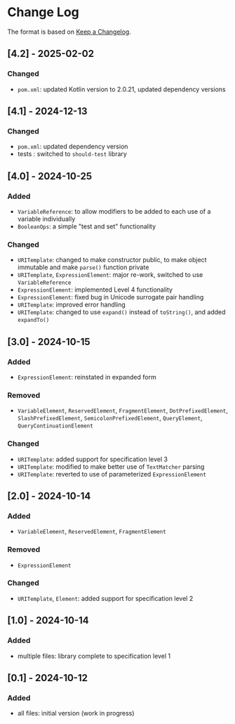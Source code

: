 # Change Log

The format is based on [Keep a Changelog](http://keepachangelog.com/).

## [4.2] - 2025-02-02
### Changed
- `pom.xml`: updated Kotlin version to 2.0.21, updated dependency versions

## [4.1] - 2024-12-13
### Changed
- `pom.xml`: updated dependency version
- tests : switched to `should-test` library

## [4.0] - 2024-10-25
### Added
- `VariableReference`: to allow modifiers to be added to each use of a variable individually
- `BooleanOps`: a simple "test and set" functionality
### Changed
- `URITemplate`: changed to make constructor public, to make object immutable and make `parse()` function private
- `URITemplate`, `ExpressionElement`: major re-work, switched to use `VariableReference`
- `ExpressionElement`: implemented Level 4 functionality
- `ExpressionElement`: fixed bug in Unicode surrogate pair handling
- `URITemplate`: improved error handling
- `URITemplate`: changed to use `expand()` instead of `toString()`, and added `expandTo()`

## [3.0] - 2024-10-15
### Added
- `ExpressionElement`: reinstated in expanded form
### Removed
- `VariableElement`, `ReservedElement`, `FragmentElement`, `DotPrefixedElement`, `SlashPrefixedElement`,
  `SemicolonPrefixedElement`, `QueryElement`, `QueryContinuationElement`
### Changed
- `URITemplate`: added support for specification level 3
- `URITemplate`: modified to make better use of `TextMatcher` parsing
- `URITemplate`: reverted to use of parameterized `ExpressionElement`

## [2.0] - 2024-10-14
### Added
- `VariableElement`, `ReservedElement`, `FragmentElement`
### Removed
- `ExpressionElement`
### Changed
- `URITemplate`, `Element`: added support for specification level 2

## [1.0] - 2024-10-14
### Added
- multiple files: library complete to specification level 1

## [0.1] - 2024-10-12
### Added
- all files: initial version (work in progress)
